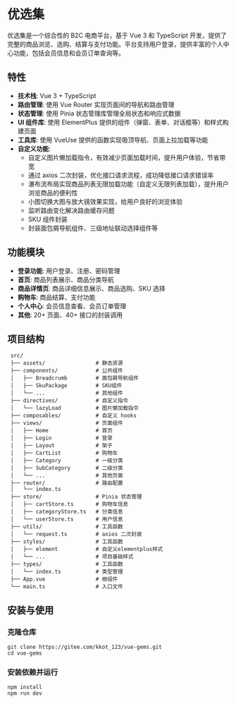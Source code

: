 # 优选集

优选集是一个综合性的 B2C 电商平台，基于 Vue 3 和 TypeScript 开发，提供了完整的商品浏览、选购、结算与支付功能。平台支持用户登录，提供丰富的个人中心功能，包括会员信息和会员订单查询等。

## 特性

- **技术栈**: Vue 3 + TypeScript
- **路由管理**: 使用 Vue Router 实现页面间的导航和路由管理
- **状态管理**: 使用 Pinia 状态管理库管理全局状态和响应式数据
- **UI 组件库**: 使用 ElementPlus 提供的组件（弹窗、表单、对话框等）和样式构建页面
- **工具库**: 使用 VueUse 提供的函数实现吸顶导航、页面上拉加载等功能
- **自定义功能**:
  - 自定义图片懒加载指令，有效减少页面加载时间，提升用户体验，节省带宽
  - 通过 axios 二次封装，优化接口请求流程，成功降低接口请求错误率
  - 瀑布流布局实现商品列表无限加载功能（自定义无限列表加载），提升用户浏览商品的便利性
  - 小图切换大图与放大镜效果实现，给用户良好的浏览体验
  - 监听路由变化解决路由缓存问题
  - SKU 组件封装
  - 封装面包屑导航组件、三级地址联动选择组件等

## 功能模块

- **登录功能**: 用户登录、注册、密码管理
- **首页**: 商品列表展示、商品分类导航
- **商品详情页**: 商品详细信息展示、商品选购、SKU 选择
- **购物车**: 商品结算、支付功能
- **个人中心**: 会员信息查看、会员订单管理
- **其他**: 20+ 页面、40+ 接口的封装调用

## 项目结构

```plaintext
 src/
 ├── assets/                # 静态资源
 ├── components/            # 公共组件
 │   ├── Breadcrumb         # 面包屑导航组件
 │   ├── SkuPackage         # SKU组件
 │   └── ...                # 其他组件
 ├── directives/            # 自定义指令
 │   └── lazyLoad           # 图片懒加载指令
 ├── composables/           # 自定义 hooks
 ├── views/                 # 页面组件
 │   ├── Home               # 首页
 │   ├── Login              # 登录
 │   ├── Layout             # 架子
 │   ├── CartList           # 购物车
 │   ├── Category           # 一级分类 
 │   ├── SubCategory        # 二级分类
 │   └── ...                # 其他页面
 ├── router/                # 路由配置
 │   └── index.ts
 ├── store/                 # Pinia 状态管理
 │   ├── cartStore.ts       # 购物车信息 
 │   ├── categoryStore.ts   # 分类信息
 │   └── userStore.ts       # 用户信息
 ├── utils/                 # 工具函数
 │   └── request.ts         # axios 二次封装
 ├── styles/                # 工具函数
 │   ├── element            # 自定义elementplus样式
 │   └── ...                # 项目基础样式
 ├── types/                 # 工具函数
 │   └── index.ts           # 类型管理
 ├── App.vue                # 根组件
 └── main.ts                # 入口文件

```

## 安装与使用

### 克隆仓库

```
git clone https://gitee.com/kkot_123/vue-gems.git
cd vue-gems

```

### 安装依赖并运行 

```
npm install
npm run dev

```
